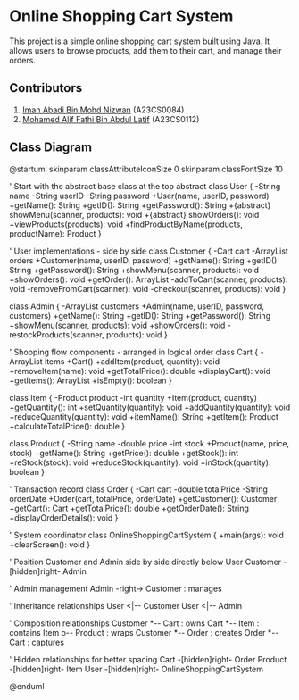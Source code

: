 # Online Shopping Cart System
This project is a simple online shopping cart system built using Java. It allows users to browse products, add them to their cart, and manage their orders.

## Contributors
1. [Iman Abadi Bin Mohd Nizwan](https://github.com/imn353) (A23CS0084)
2. [Mohamed Alif Fathi Bin Abdul Latif](https://github.com/AlifFathi) (A23CS0112)

## Class Diagram

@startuml
skinparam classAttributeIconSize 0
skinparam classFontSize 10

' Start with the abstract base class at the top
abstract class User {
    -String name
    -String userID
    -String password
    +User(name, userID, password)
    +getName(): String
    +getID(): String
    +getPassword(): String
    +{abstract} showMenu(scanner, products): void
    +{abstract} showOrders(): void
    +viewProducts(products): void
    +findProductByName(products, productName): Product
}

' User implementations - side by side
class Customer {
    -Cart cart
    -ArrayList<Order> orders
    +Customer(name, userID, password)
    +getName(): String
    +getID(): String
    +getPassword(): String
    +showMenu(scanner, products): void
    +showOrders(): void
    +getOrder(): ArrayList<Order>
    -addToCart(scanner, products): void
    -removeFromCart(scanner): void
    -checkout(scanner, products): void
}

class Admin {
    -ArrayList<Customer> customers
    +Admin(name, userID, password, customers)
    +getName(): String
    +getID(): String
    +getPassword(): String
    +showMenu(scanner, products): void
    +showOrders(): void
    -restockProducts(scanner, products): void
}

' Shopping flow components - arranged in logical order
class Cart {
    -ArrayList<Item> items
    +Cart()
    +addItem(product, quantity): void
    +removeItem(name): void
    +getTotalPrice(): double
    +displayCart(): void
    +getItems(): ArrayList<Item>
    +isEmpty(): boolean
}

class Item {
    -Product product
    -int quantity
    +Item(product, quantity)
    +getQuantity(): int
    +setQuantity(quantity): void
    +addQuantity(quantity): void
    +reduceQuantity(quantity): void
    +itemName(): String
    +getItem(): Product
    +calculateTotalPrice(): double
}

class Product {
    -String name
    -double price
    -int stock
    +Product(name, price, stock)
    +getName(): String
    +getPrice(): double
    +getStock(): int
    +reStock(stock): void
    +reduceStock(quantity): void
    +inStock(quantity): boolean
}

' Transaction record
class Order {
    -Cart cart
    -double totalPrice
    -String orderDate
    +Order(cart, totalPrice, orderDate)
    +getCustomer(): Customer
    +getCart(): Cart
    +getTotalPrice(): double
    +getOrderDate(): String
    +displayOrderDetails(): void
}

' System coordinator
class OnlineShoppingCartSystem {
    +main(args): void
    +clearScreen(): void
}


' Position Customer and Admin side by side directly below User
Customer -[hidden]right- Admin

' Admin management
Admin -right-> Customer : manages

' Inheritance relationships
User <|-- Customer
User <|-- Admin

' Composition relationships
Customer *-- Cart : owns
Cart *-- Item : contains
Item o-- Product : wraps
Customer *-- Order : creates
Order *-- Cart : captures

' Hidden relationships for better spacing
Cart -[hidden]right- Order
Product -[hidden]right- Item 
User -[hidden]right- OnlineShoppingCartSystem

@enduml



